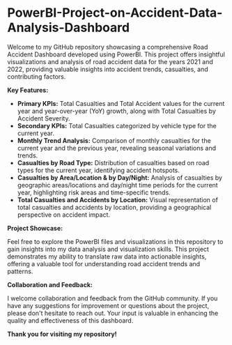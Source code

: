 # PowerBI-Project-on-Accident-Data-Analysis-Dashboard


Welcome to my GitHub repository showcasing a comprehensive Road Accident Dashboard developed using PowerBI. This project offers insightful visualizations and analysis of road accident data for the years 2021 and 2022, providing valuable insights into accident trends, casualties, and contributing factors.

**Key Features:**

- **Primary KPIs:** Total Casualties and Total Accident values for the current year and year-over-year (YoY) growth, along with Total Casualties by Accident Severity.
- **Secondary KPIs:** Total Casualties categorized by vehicle type for the current year.
- **Monthly Trend Analysis:** Comparison of monthly casualties for the current year and the previous year, revealing seasonal variations and trends.
- **Casualties by Road Type:** Distribution of casualties based on road types for the current year, identifying accident hotspots.
- **Casualties by Area/Location & by Day/Night:** Analysis of casualties by geographic areas/locations and day/night time periods for the current year, highlighting risk areas and time-specific trends.
- **Total Casualties and Accidents by Location:** Visual representation of total casualties and accidents by location, providing a geographical perspective on accident impact.

**Project Showcase:**

Feel free to explore the PowerBI files and visualizations in this repository to gain insights into my data analysis and visualization skills. This project demonstrates my ability to translate raw data into actionable insights, offering a valuable tool for understanding road accident trends and patterns.

**Collaboration and Feedback:**

I welcome collaboration and feedback from the GitHub community. If you have any suggestions for improvement or questions about the project, please don't hesitate to reach out. Your input is valuable in enhancing the quality and effectiveness of this dashboard.

**Thank you for visiting my repository!**
